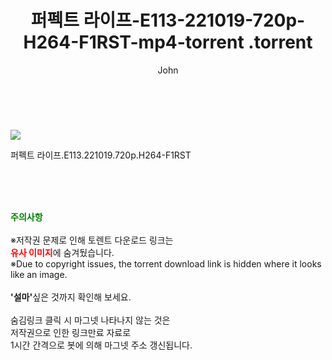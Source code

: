 ﻿---
layout: post
title:  "                   퍼펙트 라이프-E113-221019-720p-H264-F1RST-mp4-torrent                .torrent"
author: John
categories: [ 드라마 ]
tags: [  ]
image: https://torrentrj59.com/uploadfile/full/2d907556576db95823036170d5c1c62af065009e.jpg 
description: "                   퍼펙트 라이프-E113-221019-720p-H264-F1RST-mp4-torrent                 torrent 정보 공유"
toc: true
toc_sticky: true
---

<br>
<p><img src="https://torrentrj59.com/uploadfile/full/2d907556576db95823036170d5c1c62af065009e.jpg"/></p>
 퍼펙트 라이프.E113.221019.720p.H264-F1RST  
    
<br><br><br>
<p data-ke-size="size16"><b><span style="color: green;">주의사항</span></b><br /><br />※저작권 문제로 인해 토렌트 다운로드 링크는<br /><b><span style="color: red;">유사 이미지</span></b>에 숨겨뒀습니다.<br />※Due to copyright issues, the torrent download link is hidden where it looks like an image.<br /><br /><b>'설마'</b>싶은 것까지 확인해 보세요.<br /><br />숨김링크 클릭 시 마그넷 나타나지 않는 것은<br />저작권으로 인한 링크만료 자료로<br />1시간 간격으로 봇에 의해 마그넷 주소 갱신됩니다.</p>

